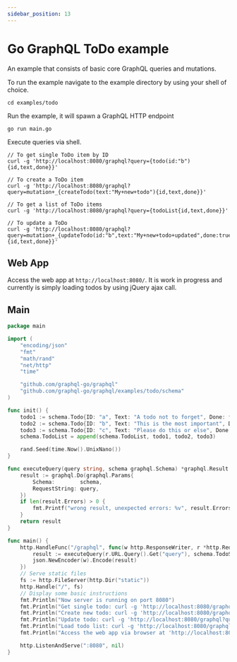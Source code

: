 ```yaml
---
sidebar_position: 13
---
```


#  Go GraphQL ToDo example

An example that consists of basic core GraphQL queries and mutations.

To run the example navigate to the example directory by using your shell of choice.

```
cd examples/todo
```

Run the example, it will spawn a GraphQL HTTP endpoint

```
go run main.go
```

Execute queries via shell.

```
// To get single ToDo item by ID
curl -g 'http://localhost:8080/graphql?query={todo(id:"b"){id,text,done}}'

// To create a ToDo item
curl -g 'http://localhost:8080/graphql?query=mutation+_{createTodo(text:"My+new+todo"){id,text,done}}'

// To get a list of ToDo items
curl -g 'http://localhost:8080/graphql?query={todoList{id,text,done}}'

// To update a ToDo
curl -g 'http://localhost:8080/graphql?query=mutation+_{updateTodo(id:"b",text:"My+new+todo+updated",done:true){id,text,done}}'
```

## Web App

Access the web app at ```http://localhost:8080/```. It is work in progress and currently is simply loading todos by using jQuery ajax call.

## Main

```go title="main.go"
package main

import (
	"encoding/json"
	"fmt"
	"math/rand"
	"net/http"
	"time"

	"github.com/graphql-go/graphql"
	"github.com/graphql-go/graphql/examples/todo/schema"
)

func init() {
	todo1 := schema.Todo{ID: "a", Text: "A todo not to forget", Done: false}
	todo2 := schema.Todo{ID: "b", Text: "This is the most important", Done: false}
	todo3 := schema.Todo{ID: "c", Text: "Please do this or else", Done: false}
	schema.TodoList = append(schema.TodoList, todo1, todo2, todo3)

	rand.Seed(time.Now().UnixNano())
}

func executeQuery(query string, schema graphql.Schema) *graphql.Result {
	result := graphql.Do(graphql.Params{
		Schema:        schema,
		RequestString: query,
	})
	if len(result.Errors) > 0 {
		fmt.Printf("wrong result, unexpected errors: %v", result.Errors)
	}
	return result
}

func main() {
	http.HandleFunc("/graphql", func(w http.ResponseWriter, r *http.Request) {
		result := executeQuery(r.URL.Query().Get("query"), schema.TodoSchema)
		json.NewEncoder(w).Encode(result)
	})
	// Serve static files
	fs := http.FileServer(http.Dir("static"))
	http.Handle("/", fs)
	// Display some basic instructions
	fmt.Println("Now server is running on port 8080")
	fmt.Println("Get single todo: curl -g 'http://localhost:8080/graphql?query={todo(id:\"b\"){id,text,done}}'")
	fmt.Println("Create new todo: curl -g 'http://localhost:8080/graphql?query=mutation+_{createTodo(text:\"My+new+todo\"){id,text,done}}'")
	fmt.Println("Update todo: curl -g 'http://localhost:8080/graphql?query=mutation+_{updateTodo(id:\"a\",done:true){id,text,done}}'")
	fmt.Println("Load todo list: curl -g 'http://localhost:8080/graphql?query={todoList{id,text,done}}'")
	fmt.Println("Access the web app via browser at 'http://localhost:8080'")

	http.ListenAndServe(":8080", nil)
}
```
